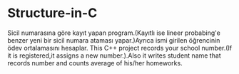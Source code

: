 # Structure-in-C
Sicil numarasına göre kayıt yapan program.(Kayıtlı ise lineer probabing'e benzer yeni bir sicil numara ataması yapar.)Ayrıca ismi girilen öğrencinin ödev ortalamasını hesaplar.
This C++ project records your school number.(If it is registered,it assigns a new number.).Also it writes  student name that records number and counts  average of his/her homeworks. 
